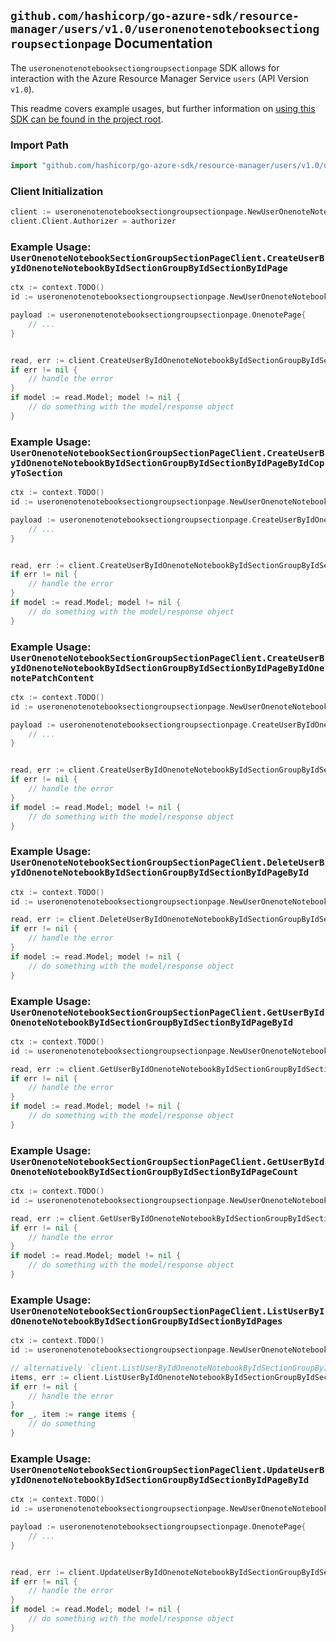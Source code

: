 
## `github.com/hashicorp/go-azure-sdk/resource-manager/users/v1.0/useronenotenotebooksectiongroupsectionpage` Documentation

The `useronenotenotebooksectiongroupsectionpage` SDK allows for interaction with the Azure Resource Manager Service `users` (API Version `v1.0`).

This readme covers example usages, but further information on [using this SDK can be found in the project root](https://github.com/hashicorp/go-azure-sdk/tree/main/docs).

### Import Path

```go
import "github.com/hashicorp/go-azure-sdk/resource-manager/users/v1.0/useronenotenotebooksectiongroupsectionpage"
```


### Client Initialization

```go
client := useronenotenotebooksectiongroupsectionpage.NewUserOnenoteNotebookSectionGroupSectionPageClientWithBaseURI("https://management.azure.com")
client.Client.Authorizer = authorizer
```


### Example Usage: `UserOnenoteNotebookSectionGroupSectionPageClient.CreateUserByIdOnenoteNotebookByIdSectionGroupByIdSectionByIdPage`

```go
ctx := context.TODO()
id := useronenotenotebooksectiongroupsectionpage.NewUserOnenoteNotebookSectionGroupSectionID("userIdValue", "notebookIdValue", "sectionGroupIdValue", "onenoteSectionIdValue")

payload := useronenotenotebooksectiongroupsectionpage.OnenotePage{
	// ...
}


read, err := client.CreateUserByIdOnenoteNotebookByIdSectionGroupByIdSectionByIdPage(ctx, id, payload)
if err != nil {
	// handle the error
}
if model := read.Model; model != nil {
	// do something with the model/response object
}
```


### Example Usage: `UserOnenoteNotebookSectionGroupSectionPageClient.CreateUserByIdOnenoteNotebookByIdSectionGroupByIdSectionByIdPageByIdCopyToSection`

```go
ctx := context.TODO()
id := useronenotenotebooksectiongroupsectionpage.NewUserOnenoteNotebookSectionGroupSectionPageID("userIdValue", "notebookIdValue", "sectionGroupIdValue", "onenoteSectionIdValue", "onenotePageIdValue")

payload := useronenotenotebooksectiongroupsectionpage.CreateUserByIdOnenoteNotebookByIdSectionGroupByIdSectionByIdPageByIdCopyToSectionRequest{
	// ...
}


read, err := client.CreateUserByIdOnenoteNotebookByIdSectionGroupByIdSectionByIdPageByIdCopyToSection(ctx, id, payload)
if err != nil {
	// handle the error
}
if model := read.Model; model != nil {
	// do something with the model/response object
}
```


### Example Usage: `UserOnenoteNotebookSectionGroupSectionPageClient.CreateUserByIdOnenoteNotebookByIdSectionGroupByIdSectionByIdPageByIdOnenotePatchContent`

```go
ctx := context.TODO()
id := useronenotenotebooksectiongroupsectionpage.NewUserOnenoteNotebookSectionGroupSectionPageID("userIdValue", "notebookIdValue", "sectionGroupIdValue", "onenoteSectionIdValue", "onenotePageIdValue")

payload := useronenotenotebooksectiongroupsectionpage.CreateUserByIdOnenoteNotebookByIdSectionGroupByIdSectionByIdPageByIdOnenotePatchContentRequest{
	// ...
}


read, err := client.CreateUserByIdOnenoteNotebookByIdSectionGroupByIdSectionByIdPageByIdOnenotePatchContent(ctx, id, payload)
if err != nil {
	// handle the error
}
if model := read.Model; model != nil {
	// do something with the model/response object
}
```


### Example Usage: `UserOnenoteNotebookSectionGroupSectionPageClient.DeleteUserByIdOnenoteNotebookByIdSectionGroupByIdSectionByIdPageById`

```go
ctx := context.TODO()
id := useronenotenotebooksectiongroupsectionpage.NewUserOnenoteNotebookSectionGroupSectionPageID("userIdValue", "notebookIdValue", "sectionGroupIdValue", "onenoteSectionIdValue", "onenotePageIdValue")

read, err := client.DeleteUserByIdOnenoteNotebookByIdSectionGroupByIdSectionByIdPageById(ctx, id)
if err != nil {
	// handle the error
}
if model := read.Model; model != nil {
	// do something with the model/response object
}
```


### Example Usage: `UserOnenoteNotebookSectionGroupSectionPageClient.GetUserByIdOnenoteNotebookByIdSectionGroupByIdSectionByIdPageById`

```go
ctx := context.TODO()
id := useronenotenotebooksectiongroupsectionpage.NewUserOnenoteNotebookSectionGroupSectionPageID("userIdValue", "notebookIdValue", "sectionGroupIdValue", "onenoteSectionIdValue", "onenotePageIdValue")

read, err := client.GetUserByIdOnenoteNotebookByIdSectionGroupByIdSectionByIdPageById(ctx, id)
if err != nil {
	// handle the error
}
if model := read.Model; model != nil {
	// do something with the model/response object
}
```


### Example Usage: `UserOnenoteNotebookSectionGroupSectionPageClient.GetUserByIdOnenoteNotebookByIdSectionGroupByIdSectionByIdPageCount`

```go
ctx := context.TODO()
id := useronenotenotebooksectiongroupsectionpage.NewUserOnenoteNotebookSectionGroupSectionID("userIdValue", "notebookIdValue", "sectionGroupIdValue", "onenoteSectionIdValue")

read, err := client.GetUserByIdOnenoteNotebookByIdSectionGroupByIdSectionByIdPageCount(ctx, id)
if err != nil {
	// handle the error
}
if model := read.Model; model != nil {
	// do something with the model/response object
}
```


### Example Usage: `UserOnenoteNotebookSectionGroupSectionPageClient.ListUserByIdOnenoteNotebookByIdSectionGroupByIdSectionByIdPages`

```go
ctx := context.TODO()
id := useronenotenotebooksectiongroupsectionpage.NewUserOnenoteNotebookSectionGroupSectionID("userIdValue", "notebookIdValue", "sectionGroupIdValue", "onenoteSectionIdValue")

// alternatively `client.ListUserByIdOnenoteNotebookByIdSectionGroupByIdSectionByIdPages(ctx, id)` can be used to do batched pagination
items, err := client.ListUserByIdOnenoteNotebookByIdSectionGroupByIdSectionByIdPagesComplete(ctx, id)
if err != nil {
	// handle the error
}
for _, item := range items {
	// do something
}
```


### Example Usage: `UserOnenoteNotebookSectionGroupSectionPageClient.UpdateUserByIdOnenoteNotebookByIdSectionGroupByIdSectionByIdPageById`

```go
ctx := context.TODO()
id := useronenotenotebooksectiongroupsectionpage.NewUserOnenoteNotebookSectionGroupSectionPageID("userIdValue", "notebookIdValue", "sectionGroupIdValue", "onenoteSectionIdValue", "onenotePageIdValue")

payload := useronenotenotebooksectiongroupsectionpage.OnenotePage{
	// ...
}


read, err := client.UpdateUserByIdOnenoteNotebookByIdSectionGroupByIdSectionByIdPageById(ctx, id, payload)
if err != nil {
	// handle the error
}
if model := read.Model; model != nil {
	// do something with the model/response object
}
```
